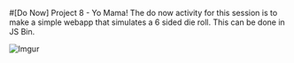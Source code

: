 #[Do Now] Project 8  - Yo Mama!
The do now activity for this session is to make a simple webapp that simulates a 6 sided die roll. This can be done in JS Bin.

![Imgur](http://i.imgur.com/YLqaoOC.png)


